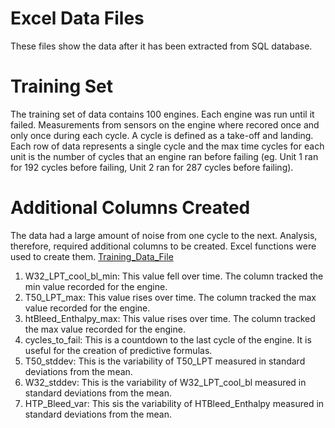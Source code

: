 # Excel Data Files
These files show the data after it has been extracted from SQL database.


# Training Set
The training set of data contains 100 engines. Each engine was run until it failed. Measurements from sensors on the engine where recored once and only once during each cycle. A cycle is defined as a take-off and landing. Each row of data represents a single cycle and the max time cycles for each unit is the number of cycles that an engine ran before failing (eg. Unit 1 ran for 192 cycles before failing, Unit 2 ran for 287 cycles before failing).

# Additional Columns Created
The data had a large amount of noise from one cycle to the next. Analysis, therefore, required additional columns to be created. Excel functions were used to create them. 
[Training_Data_File](https://github.com/fischtank44/Engine_training_data/raw/master/Excel_data/train_FD001-variation%20formulas.xlsx)

1. W32_LPT_cool_bl_min: This value fell over time. The column tracked the min value recorded for the engine. 
2. T50_LPT_max: This value rises over time. The column tracked the max value recorded for the engine.
3. htBleed_Enthalpy_max: This value rises over time. The column tracked the max value recorded for the engine.
4. cycles_to_fail: This is a countdown to the last cycle of the engine. It is useful for the creation of predictive formulas.
5. T50_stddev: This is the variability of T50_LPT measured in standard deviations from the mean.
6. W32_stddev: This is the variability of W32_LPT_cool_bl measured in standard deviations from the mean.
7. HTP_Bleed_var: This sis the variability of HTBleed_Enthalpy measured in standard deviations from the mean. 
